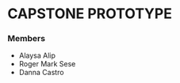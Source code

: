 # CAPSTONE PROTOTYPE

<h3>Members</h3>
<ul>
<li>Alaysa Alip</li>
<li>Roger Mark Sese</li>
<li>Danna Castro</li>
</ul>